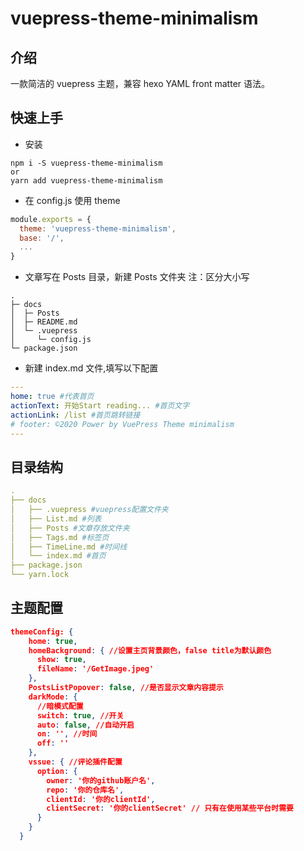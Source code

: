 # vuepress-theme-minimalism

## 介绍

一款简洁的 vuepress 主题，兼容 hexo YAML front matter 语法。

## 快速上手

- 安装

```
npm i -S vuepress-theme-minimalism
or
yarn add vuepress-theme-minimalism
```

- 在 config.js 使用 theme

```js
module.exports = {
  theme: 'vuepress-theme-minimalism',
  base: '/',
  ...
}
```

- 文章写在 Posts 目录，新建 Posts 文件夹 注：区分大小写

```
.
├─ docs
│  ├─ Posts
│  ├─ README.md
│  └─ .vuepress
│     └─ config.js
└─ package.json
```

- 新建 index.md 文件,填写以下配置

```yml
---
home: true #代表首页
actionText: 开始Start reading... #首页文字
actionLink: /list #首页跳转链接
# footer: ©2020 Power by VuePress Theme minimalism
---

```

## 目录结构

```yml
.
├── docs
│   ├── .vuepress #vuepress配置文件夹
│   ├── List.md #列表
│   ├── Posts #文章存放文件夹
│   ├── Tags.md #标签页
│   ├── TimeLine.md #时间线
│   └── index.md #首页
├── package.json
└── yarn.lock

```

## 主题配置

```json
themeConfig: {
    home: true,
    homeBackground: { //设置主页背景颜色，false title为默认颜色
      show: true,
      fileName: '/GetImage.jpeg'
    },
    PostsListPopover: false, //是否显示文章内容提示
    darkMode: {
      //暗模式配置
      switch: true, //开关
      auto: false, //自动开启
      on: '', //时间
      off: ''
    },
    vssue: { //评论插件配置
      option: {
        owner: '你的github账户名',
        repo: '你的仓库名',
        clientId: '你的clientId',
        clientSecret: '你的clientSecret' // 只有在使用某些平台时需要
      }
    }
  }
```
